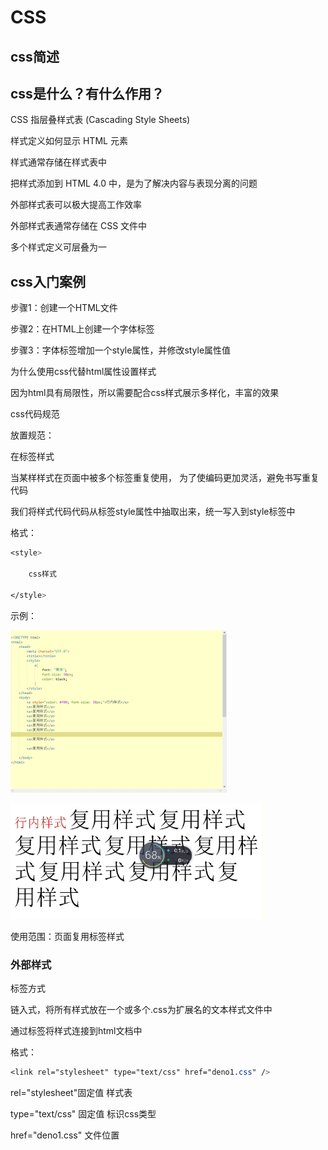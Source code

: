 # CSS

## css简述

## css是什么？有什么作用？

CSS 指层叠样式表 (Cascading Style Sheets)

样式定义如何显示 HTML 元素

样式通常存储在样式表中

把样式添加到 HTML 4.0 中，是为了解决内容与表现分离的问题

外部样式表可以极大提高工作效率

外部样式表通常存储在 CSS 文件中

多个样式定义可层叠为一

 

## css入门案例

步骤1：创建一个HTML文件

步骤2：在HTML上创建一个字体标签

步骤3：字体标签增加一个style属性，并修改style属性值

为什么使用css代替html属性设置样式

因为html具有局限性，所以需要配合css样式展示多样化，丰富的效果

css代码规范

放置规范：

在<style>标签内容中书写css样式代码

<style>标签放置在<head>标签中




格式规范：

选择器名称｛属性名：属性值；属性名：属性值；。。。。。｝

选择器：既指定css样式作用在那些html标签上

 

代码规范：

属性名和属性值之间是键值关系

属性名和属性值之间用 : 连接，最后 ； 结尾

css选择器

基本选择器

元素选择器

html标签又称html元素

元素选择器：既html标签名为选择器名称

格式:

标签名｛

/*css样式代码*/

｝

适用范围：适用于将相同样式 作用在同名标签上	

类选择器

每个html标签都有一个class属性，class属性值即为类名

类选择器：既以html的类名 作为选择器名称

作用：选择css样式代码作用于对应类名html标签

 

格式：	

.类名,.类名｛

/*css样式*/

｝

适用范围：相同类名上

id选择器

每个html都有一个id属性，id属性值必须在本页面是惟一的

id选择器既以html的ID作为选择器名称

作用：选择css样式代码作用于某个规定id值的html标签上

格式：

\#id值｛

/*css样式*/

｝

适用范围：作用于某个标签

注意：为了开发的严谨性 id必须保证唯一性

基本选择器的组合方式

层级关系

标签和标签之间有层级关系

我们可以对选择器进行组合，表现出层级关系

格式：

选择器1 选择器2。。。｛

/*css样式代码*/

｝

选择器1下的选择器2

css样式

边框属性

所有的html标签都有边框 默认边框不可见

border

设置边框样式

格式：宽度 样式 颜色

例border：2px solid red ，1像素宽的实线 红色边框

线条样式：	solid实线 none 无边 double 双线

width

设置标签的宽度

height

设置标签的高度

background-color

用于设值标签的背景颜色

背景颜色设置的两种主流方式

1英文单词		例如：red blue yellow

2颜色代码		格式:#红绿蓝 每个颜色用两个16制位数表示

例如：#ff1100 红色ff 绿色11 蓝色00，红色颜色最重，绿色其次，没有蓝色

布局

float

通常默认排版方式，将页面的元素从上到下一一罗列，而实际开发中需要左右方式进行排版，就需要使用浮动属性

格式:

选择器｛float：属性值｝

常用属性值

none 元素不浮动（默认值）

left 元素左浮动

right 元素右浮动

注意：因为元素设置了浮动属性后会脱离原有的文档流，从而影响其他元素样式，所以设置浮动以后，页面需要重新调整

转换	

###  display

html提供丰富的标签，这些标签被定义为不同的类型 一般分为 块级标签和行内标签

块元素：以区域块方式出现。每块标签独自占用一整行或多整行，块结束会自动换行	常见块元素：h1 p div ul等

行内元素：根据内容的多少来占用空间 不会自动换行

常见行元素：《span》 《a》等

display属性 可以使得元素 在行元素和块元素之间相互转换

display:inline;//行级元素

display: block；//块级元素

 

### 字体

font-size

用于设置字体大小

color

设置字体颜色

css盒子模型

什么是盒子模型

所有的HTML元素，都可以看成四边形，即一个盒子

用css来设置元素盒子内边距，边框，外边距的样式

相当于盒子的样式，所以我们将其称之为盒子模型

 

### 边框

边框：HTML元素盒子的框体

HTML元素

border-top

border-left

border-right

border-bottom

例：border-top: 1px solid red;

内边距 padding

内边距：html内容体到html元素边框的距离

padding-top

padding-left

padding-right

padding-bottom

例：			padding-top: 200px;

​				padding-bottom: 100px;

外边距 margin

外边距：html元素边框 到 其他html元素边框的距离

margin-top

margin-left

margin-right

margin-bottom

css和html结合方式

内部样式

行内样式

行内样式是通过标签的style属性来设置元素样式

S格式：

<html 标签 style=“css样式代码”/>

示例：

```css
<a style="color: #f00; font-size: 30px;">行内样式</a>
```

 

<style></style>标签样式

当某样样式在页面中被多个标签重复使用， 为了使编码更加灵活，避免书写重复代码

我们将样式代码代码从标签style属性中抽取出来，统一写入到style标签中

格式：

```css
<style>

	css样式

</style>
```

示例：

![img](wps5.jpg) 

![img](wps6.jpg) 

使用范围：页面复用标签样式

### 外部样式

<link/> 标签方式

链入式，将所有样式放在一个或多个.css为扩展名的文本样式文件中

通过<link>标签将样式连接到html文档中

格式：

```css
<link rel="stylesheet" type="text/css" href="deno1.css" />
```

rel="stylesheet"固定值 样式表

type="text/css" 固定值 标识css类型

href="deno1.css" 文件位置

 

 

 

 